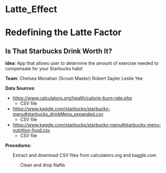 # Latte_Effect

# Redefining the Latte Factor
## Is That Starbucks Drink Worth It?

**Idea**: 
App that allows user to determine the amount of exercise needed to compensate for your Starbucks habit

**Team**:
Chelsea Monahan (Scrum Master)
Robert Sayler
Leslie Yee

**Data Sources**:
* https://www.calculators.org/health/calorie-burn-rate.php
  * CSV file
* https://www.kaggle.com/starbucks/starbucks-menu#starbucks_drinkMenu_expanded.csv
  * CSV file
* https://www.kaggle.com/starbucks/starbucks-menu#starbucks-menu-nutrition-food.csv
  * CSV file

**Procedures**:
<ol> Extract and download CSV files from calculators.org and kaggle.com
<ul> Clean and drop NaNs
